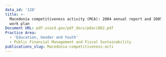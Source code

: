 ```yaml
---
data_id: '128'
title: >-
  Macedonia competitiveness activity (MCA): 2004 annual report and 2005 final
  work plan
Document URL: pdf.usaid.gov/pdf_docs/pdaci062.pdf
Practice Area:
  - 'Education, Gender and Youth'
  - Public Financial Management and Fiscal Sustainability
publications_slug: Macedonia-competitiveness-acti
---
```

